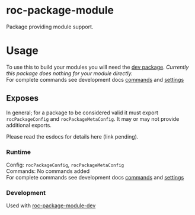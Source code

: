 # roc-package-module
Package providing module support.  

# Usage
To use this to build your modules you will need the [dev package](https://github.com/rocjs/roc-package-module/blog/master/dev/README.md). _Currently this package does nothing for your module directly._  
For complete commands see development docs [commands](https://github.com/rocjs/roc-package-module/blog/master/dev/docs/Commands.md) and [settings](https://github.com/rocjs/roc-package-module/blog/master/dev/docs/Settings.md)

## Exposes
In general; for a package to be considered valid it must export `rocPackageConfig` and `rocPackageMetaConfig`. It may or may not provide additional exports.

Please read the esdocs for details here (link pending).

### Runtime
Config: `rocPackageConfig`, `rocPackageMetaConfig`  
Commands: No commands added  
For complete commands see development docs [commands](https://github.com/rocjs/roc-package-module/blog/master/dev/docs/Commands.md) and [settings](https://github.com/rocjs/roc-package-module/blog/master/dev/docs/Settings.md)

### Development
Used with [roc-package-module-dev](https://github.com/rocjs/roc-package-module/blog/master/dev/README.md)
